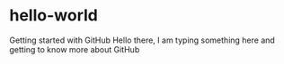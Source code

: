# hello-world
Getting started with GitHub
Hello there, 
I am typing something here
and getting to know more about GitHub
